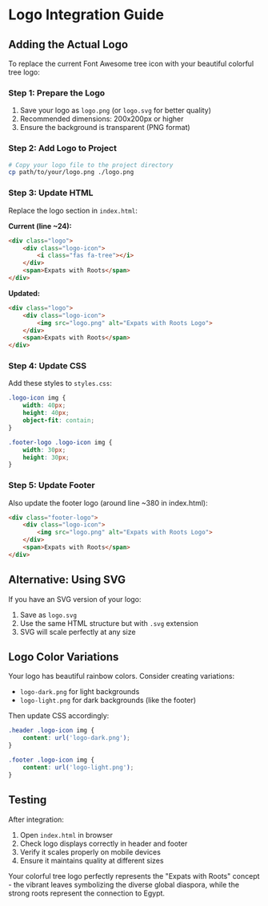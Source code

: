 # Logo Integration Guide

## Adding the Actual Logo

To replace the current Font Awesome tree icon with your beautiful colorful tree logo:

### Step 1: Prepare the Logo
1. Save your logo as `logo.png` (or `logo.svg` for better quality)
2. Recommended dimensions: 200x200px or higher
3. Ensure the background is transparent (PNG format)

### Step 2: Add Logo to Project
```bash
# Copy your logo file to the project directory
cp path/to/your/logo.png ./logo.png
```

### Step 3: Update HTML
Replace the logo section in `index.html`:

**Current (line ~24):**
```html
<div class="logo">
    <div class="logo-icon">
        <i class="fas fa-tree"></i>
    </div>
    <span>Expats with Roots</span>
</div>
```

**Updated:**
```html
<div class="logo">
    <div class="logo-icon">
        <img src="logo.png" alt="Expats with Roots Logo">
    </div>
    <span>Expats with Roots</span>
</div>
```

### Step 4: Update CSS
Add these styles to `styles.css`:

```css
.logo-icon img {
    width: 40px;
    height: 40px;
    object-fit: contain;
}

.footer-logo .logo-icon img {
    width: 30px;
    height: 30px;
}
```

### Step 5: Update Footer
Also update the footer logo (around line ~380 in index.html):

```html
<div class="footer-logo">
    <div class="logo-icon">
        <img src="logo.png" alt="Expats with Roots Logo">
    </div>
    <span>Expats with Roots</span>
</div>
```

## Alternative: Using SVG

If you have an SVG version of your logo:

1. Save as `logo.svg`
2. Use the same HTML structure but with `.svg` extension
3. SVG will scale perfectly at any size

## Logo Color Variations

Your logo has beautiful rainbow colors. Consider creating variations:
- `logo-dark.png` for light backgrounds
- `logo-light.png` for dark backgrounds (like the footer)

Then update CSS accordingly:
```css
.header .logo-icon img {
    content: url('logo-dark.png');
}

.footer .logo-icon img {
    content: url('logo-light.png');
}
```

## Testing

After integration:
1. Open `index.html` in browser
2. Check logo displays correctly in header and footer
3. Verify it scales properly on mobile devices
4. Ensure it maintains quality at different sizes

Your colorful tree logo perfectly represents the "Expats with Roots" concept - the vibrant leaves symbolizing the diverse global diaspora, while the strong roots represent the connection to Egypt.
